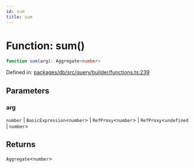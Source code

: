 ```yaml
---
id: sum
title: sum
---
```


<!-- DO NOT EDIT: this page is autogenerated from the type comments -->

# Function: sum()

```ts
function sum(arg): Aggregate<number>
```

Defined in: [packages/db/src/query/builder/functions.ts:239](https://github.com/TanStack/db/blob/main/packages/db/src/query/builder/functions.ts#L239)

## Parameters

### arg

`number` | `BasicExpression`\<`number`\> | `RefProxy`\<`number`\> | `RefProxy`\<`undefined` \| `number`\>

## Returns

`Aggregate`\<`number`\>
